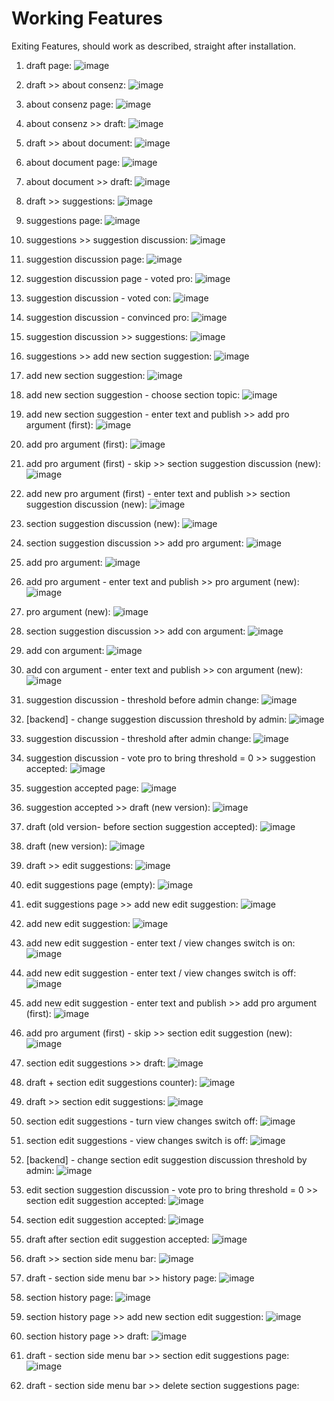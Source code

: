 # <a id="top">Working Features</a>
Exiting Features, should work as described, straight after installation.

1. draft page:
![image](https://user-images.githubusercontent.com/12394551/71082262-78e1d380-2199-11ea-81cd-1066b4c53cf7.png)

2. draft >> about consenz:
![image](https://user-images.githubusercontent.com/12394551/71082300-85fec280-2199-11ea-8c5e-90f278029321.png)

3. about consenz page:
![image](https://user-images.githubusercontent.com/12394551/71082305-8a2ae000-2199-11ea-8f65-ec08aea15e32.png)

4. about consenz >> draft: 
![image](https://user-images.githubusercontent.com/12394551/71082324-9151ee00-2199-11ea-8e1c-d51a4b2b03b5.png)

5. draft >> about document:
![image](https://user-images.githubusercontent.com/12394551/71082327-94e57500-2199-11ea-86b0-cac72033a667.png)

6. about document page:
![image](https://user-images.githubusercontent.com/12394551/71082337-9b73ec80-2199-11ea-8a63-75f901ab9846.png)

7. about document >> draft:
![image](https://user-images.githubusercontent.com/12394551/71082350-a038a080-2199-11ea-8533-09eb3c0f47d6.png)

8. draft >> suggestions:
![image](https://user-images.githubusercontent.com/12394551/71082361-a62e8180-2199-11ea-84f3-8b8544f8dd02.png)

9. suggestions page:
![image](https://user-images.githubusercontent.com/12394551/71082371-a9c20880-2199-11ea-84eb-d750d5be3676.png)

10. suggestions >> suggestion discussion:
![image](https://user-images.githubusercontent.com/12394551/71082382-af1f5300-2199-11ea-9b14-24b674fc9960.png)

11. suggestion discussion page:
![image](https://user-images.githubusercontent.com/12394551/71082393-b3e40700-2199-11ea-912b-e3c5b558c6a4.png)

12. suggestion discussion page - voted pro:
![image](https://user-images.githubusercontent.com/12394551/71082399-b8102480-2199-11ea-8884-ed9d72f9954d.png)

13. suggestion discussion - voted con:
![image](https://user-images.githubusercontent.com/12394551/71082410-bcd4d880-2199-11ea-9297-7049ba4ec08b.png)

14. suggestion discussion - convinced pro:
![image](https://user-images.githubusercontent.com/12394551/71082431-c2322300-2199-11ea-9484-1c3cf475af77.png)

15. suggestion discussion >> suggestions:
![image](https://user-images.githubusercontent.com/12394551/71082515-e68dff80-2199-11ea-9c3a-13e6fde5cb7d.png)

16. suggestions >> add new section suggestion: 
![image](https://user-images.githubusercontent.com/12394551/71082531-ee4da400-2199-11ea-8d2a-ceeca66fba57.png)

17. add new section suggestion:
![image](https://user-images.githubusercontent.com/12394551/71082543-f3125800-2199-11ea-9103-c71fdabb9ea8.png)

18. add new section suggestion - choose section topic:
![image](https://user-images.githubusercontent.com/12394551/71082550-f73e7580-2199-11ea-9086-b5e20028527b.png)

19. add new section suggestion - enter text and publish >> add pro argument (first):
![image](https://user-images.githubusercontent.com/12394551/71082566-fdcced00-2199-11ea-908e-aab7baba27cf.png)

20. add pro argument (first):
![image](https://user-images.githubusercontent.com/12394551/71082577-058c9180-219a-11ea-9de9-a84c08c58db6.png)

21. add pro argument (first) - skip >> section suggestion discussion (new):
![image](https://user-images.githubusercontent.com/12394551/71082600-0cb39f80-219a-11ea-86af-051424db9047.png)

22. add new pro argument (first) - enter text and publish >> section suggestion discussion (new):
![image](https://user-images.githubusercontent.com/12394551/71082621-13daad80-219a-11ea-86c0-5394c65071bb.png)

23. section suggestion discussion (new):
![image](https://user-images.githubusercontent.com/12394551/71082635-1806cb00-219a-11ea-8d10-79bd2b76236b.png)

24. section suggestion discussion >> add pro argument:
![image](https://user-images.githubusercontent.com/12394551/71082645-1dfcac00-219a-11ea-993a-b9b5bf2cba4c.png)

25. add pro argument:
![image](https://user-images.githubusercontent.com/12394551/71082655-22c16000-219a-11ea-8dd5-c67954bd2283.png)

26. add pro argument - enter text and publish >> pro argument (new):
![image](https://user-images.githubusercontent.com/12394551/71082669-294fd780-219a-11ea-9a2f-4f7ea385b157.png)

27. pro argument (new):
![image](https://user-images.githubusercontent.com/12394551/71082701-32d93f80-219a-11ea-9d69-10ee4533162d.png)

28. section suggestion discussion >> add con argument:
![image](https://user-images.githubusercontent.com/12394551/71082720-3a98e400-219a-11ea-9230-8aaa42ae0c94.png)

29. add con argument:
![image](https://user-images.githubusercontent.com/12394551/71082735-41275b80-219a-11ea-8198-417cf4969d05.png)

30. add con argument - enter text and publish >> con argument (new):
![image](https://user-images.githubusercontent.com/12394551/71082741-45ec0f80-219a-11ea-984a-3133a3b1b70c.png)

31. suggestion discussion - threshold before admin change:
![image](https://user-images.githubusercontent.com/12394551/71082754-4f757780-219a-11ea-889a-b3811e8ac2aa.png)

32. [backend] - change suggestion discussion threshold by admin:
![image](https://user-images.githubusercontent.com/12394551/71082766-54d2c200-219a-11ea-94ae-7ea3d9d1d075.png)

33. suggestion discussion - threshold after admin change:
![image](https://user-images.githubusercontent.com/12394551/71082771-58664900-219a-11ea-8286-dacc1d50adc1.png)

34. suggestion discussion - vote pro to bring threshold = 0 >> suggestion accepted:
![image](https://user-images.githubusercontent.com/12394551/71082788-5ef4c080-219a-11ea-84ca-c8b6e4c88540.png)

35. suggestion accepted page:
![image](https://user-images.githubusercontent.com/12394551/71082803-64eaa180-219a-11ea-9919-c657c7eb9f5c.png)

36. suggestion accepted >> draft (new version):
![image](https://user-images.githubusercontent.com/12394551/71082814-6a47ec00-219a-11ea-93dc-23487282a673.png)

37. draft (old version- before section suggestion accepted):
![image](https://user-images.githubusercontent.com/12394551/71082829-70d66380-219a-11ea-8bd0-acbdd24488b7.png)

38. draft (new version):
![image](https://user-images.githubusercontent.com/12394551/71082843-77fd7180-219a-11ea-9f30-86cd4c6fedfb.png)

39. draft >> edit suggestions:
![image](https://user-images.githubusercontent.com/12394551/71082847-7cc22580-219a-11ea-850e-7ff0c0617c84.png)

40. edit suggestions page (empty):
![image](https://user-images.githubusercontent.com/12394551/71082868-83509d00-219a-11ea-88a7-9f828fed56a2.png)

41. edit suggestions page >> add new edit suggestion:
![image](https://user-images.githubusercontent.com/12394551/71082877-88ade780-219a-11ea-9da2-389591499623.png)

42. add new edit suggestion:
![image](https://user-images.githubusercontent.com/12394551/71082891-8ea3c880-219a-11ea-812c-e5a4b719773f.png)

43. add new edit suggestion - enter text / view changes switch is on:
![image](https://user-images.githubusercontent.com/12394551/71082898-93687c80-219a-11ea-949b-277d8a7ba0d1.png)

44. add new edit suggestion - enter text / view changes switch is off:
![image](https://user-images.githubusercontent.com/12394551/71082910-995e5d80-219a-11ea-8a45-678339840333.png)

45. add new edit suggestion - enter text and publish >> add pro argument (first):
![image](https://user-images.githubusercontent.com/12394551/71082916-9d8a7b00-219a-11ea-8595-6bd193f0518f.png)

46. add pro argument (first) - skip >> section edit suggestion (new):
![image](https://user-images.githubusercontent.com/12394551/71082933-a4b18900-219a-11ea-94e8-7d499d136171.png)

47. section edit suggestions >> draft:
![image](https://user-images.githubusercontent.com/12394551/71082950-a8451000-219a-11ea-86ef-82808d6bcef9.png)

48. draft + section edit suggestions counter):
![image](https://user-images.githubusercontent.com/12394551/71082962-ad09c400-219a-11ea-92de-ab42a08bd7b6.png)

49. draft >> section edit suggestions:
![image](https://user-images.githubusercontent.com/12394551/71082976-b1ce7800-219a-11ea-8470-98f55ae33d70.png)

50. section edit suggestions - turn view changes switch off:
![image](https://user-images.githubusercontent.com/12394551/71082987-b5fa9580-219a-11ea-8389-2affdc0cf858.png)

51. section edit suggestions - view changes switch is off:
![image](https://user-images.githubusercontent.com/12394551/71083011-be52d080-219a-11ea-9c22-f6b630edd82e.png)

52. [backend] - change section edit suggestion discussion threshold by admin:
![image](https://user-images.githubusercontent.com/12394551/71083022-c3b01b00-219a-11ea-80f3-9eb53c0271a1.png)

53. edit section suggestion discussion - vote pro to bring threshold = 0 >> section edit suggestion accepted:
![image](https://user-images.githubusercontent.com/12394551/71083035-cca0ec80-219a-11ea-84f9-279ca7f218b3.png)

54. section edit suggestion accepted:
![image](https://user-images.githubusercontent.com/12394551/71083049-d3c7fa80-219a-11ea-8108-c54ec964ca8f.png)

55. draft after section edit suggestion accepted:
![image](https://user-images.githubusercontent.com/12394551/71083061-d7f41800-219a-11ea-9d87-2ff413c3da34.png)

56. draft >> section side menu bar:
![image](https://user-images.githubusercontent.com/12394551/71083073-df1b2600-219a-11ea-993f-dc2b34ee25c7.png)

57. draft - section side menu bar >> history page:
![image](https://user-images.githubusercontent.com/12394551/71083083-e5110700-219a-11ea-9793-55bcf62feefa.png)

58. section history page:
![image](https://user-images.githubusercontent.com/12394551/71083091-e93d2480-219a-11ea-8eda-d9f09e59d897.png)

59. section history page >> add new section edit suggestion:
![image](https://user-images.githubusercontent.com/12394551/71083102-ed694200-219a-11ea-9aab-1496b2b51a23.png)

60. section history page >> draft:
![image](https://user-images.githubusercontent.com/12394551/71083109-f22df600-219a-11ea-9086-aa4690d74cd3.png)

61. draft - section side menu bar >> section edit suggestions page:
![image](https://user-images.githubusercontent.com/12394551/71083118-f9ed9a80-219a-11ea-9a20-745ea5feda33.png)

62. draft - section side menu bar >> delete section suggestions page:





















